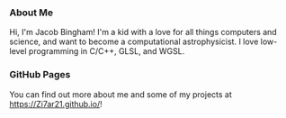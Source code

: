 ### About Me

Hi, I'm Jacob Bingham! I'm a kid with a love for all things computers and science, and want to become a computational astrophysicist. I love low-level programming in C/C++, GLSL, and WGSL.

### GitHub Pages

You can find out more about me and some of my projects at <https://Zi7ar21.github.io/>!
